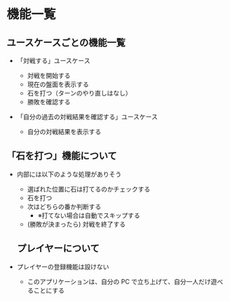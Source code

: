 # 機能一覧

## ユースケースごとの機能一覧

- 「対戦する」ユースケース
  - 対戦を開始する
  - 現在の盤面を表示する
  - 石を打つ（ターンのやり直しはなし）
  - 勝敗を確認する   

- 「自分の過去の対戦結果を確認する」ユースケース
  - 自分の対戦結果を表示する

## 「石を打つ」機能について

- 内部には以下のような処理がありそう
  - 選ばれた位置に石は打てるのかチェックする
  - 石を打つ
  - 次はどちらの番か判断する
    - ※打てない場合は自動でスキップする
  - (勝敗が決まったら) 対戦を終了する

  ## プレイヤーについて

- プレイヤーの登録機能は設けない
  - このアプリケーションは、自分の PC で立ち上げて、自分一人だけ遊べることにする